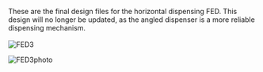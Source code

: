 These are the final design files for the horizontal dispensing FED.  This design will no longer be updated, as the angled dispenser is a more reliable dispensing mechanism.<br> <br>
![FED3](https://raw.githubusercontent.com/KravitzLabDevices/FED3/master/photos/Horizontal_FED.png)<p>
![FED3photo](https://raw.githubusercontent.com/KravitzLabDevices/FED3/master/photos/IMG_20200514_141221.jpg)
